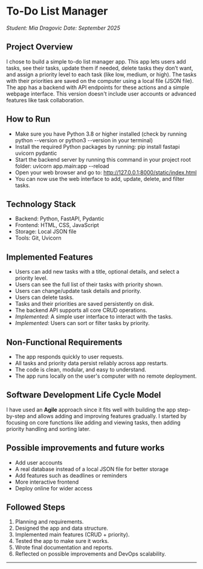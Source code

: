 # To-Do List Manager 
*Student: Mia Dragovic*
*Date: September 2025*


## Project Overview
I chose to build a simple to-do list manager app. This app lets users add tasks, see their tasks, update them if needed, delete tasks they don’t want, and assign a priority level to each task (like low, medium, or high). The tasks with their priorities are saved on the computer using a local file (JSON file). The app has a backend with API endpoints for these actions and a simple webpage interface. This version doesn't include user accounts or advanced features like task collaboration.

## How to Run
- Make sure you have Python 3.8 or higher installed (check by running python --version or python3 --version in your terminal)
- Install the required Python packages by running:
pip install fastapi uvicorn pydantic
- Start the backend server by running this command in your project root folder:
uvicorn app.main:app --reload
- Open your web browser and go to:
http://127.0.0.1:8000/static/index.html
- You can now use the web interface to add, update, delete, and filter tasks.

## Technology Stack
- Backend: Python, FastAPI, Pydantic
- Frontend: HTML, CSS, JavaScript
- Storage: Local JSON file
- Tools: Git, Uvicorn

## Implemented Features
- Users can add new tasks with a title, optional details, and select a priority level.
- Users can see the full list of their tasks with priority shown.
- Users can change/update task details and priority.
- Users can delete tasks.
- Tasks and their priorities are saved persistently on disk.
- The backend API supports all core CRUD operations.
- *Implemented:* A simple user interface to interact with the tasks.
- *Implemented:* Users can sort or filter tasks by priority.

## Non-Functional Requirements
- The app responds quickly to user requests.
- All tasks and priority data persist reliably across app restarts.
- The code is clean, modular, and easy to understand.
- The app runs locally on the user's computer with no remote deployment.

## Software Development Life Cycle Model
I have used an **Agile** approach since it fits well with building the app step-by-step and allows adding and improving features gradually. I started by focusing on core functions like adding and viewing tasks, then adding priority handling and sorting later.

## Possible improvements and future works
- Add user accounts
- A real database instead of a local JSON file for better storage
- Add features such as deadlines or reminders
- More interactive frontend 
- Deploy online for wider access

## Followed Steps
1. Planning and requirements.
2. Designed the app and data structure.
3. Implemented main features (CRUD + priority).
4. Tested the app to make sure it works.
5. Wrote final documentation and reports.
6. Reflected on possible improvements and DevOps scalability.

---

